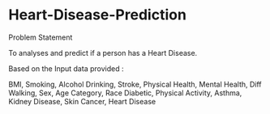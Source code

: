 # Heart-Disease-Prediction


Problem Statement

To analyses and predict if a person has a Heart Disease.

Based on the Input data provided :

BMI, Smoking, Alcohol Drinking, Stroke, Physical Health, Mental Health, Diff Walking, Sex, Age
Category, Race Diabetic, Physical Activity, Asthma, Kidney Disease, Skin Cancer, Heart Disease
